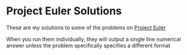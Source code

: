 # Project Euler Solutions

These are my solutions to some of the problems on [Project Euler](http://ProjectEuler.net)

When you run them individually, they will output a single line numerical answer unless the problem specifically specifies a different format

